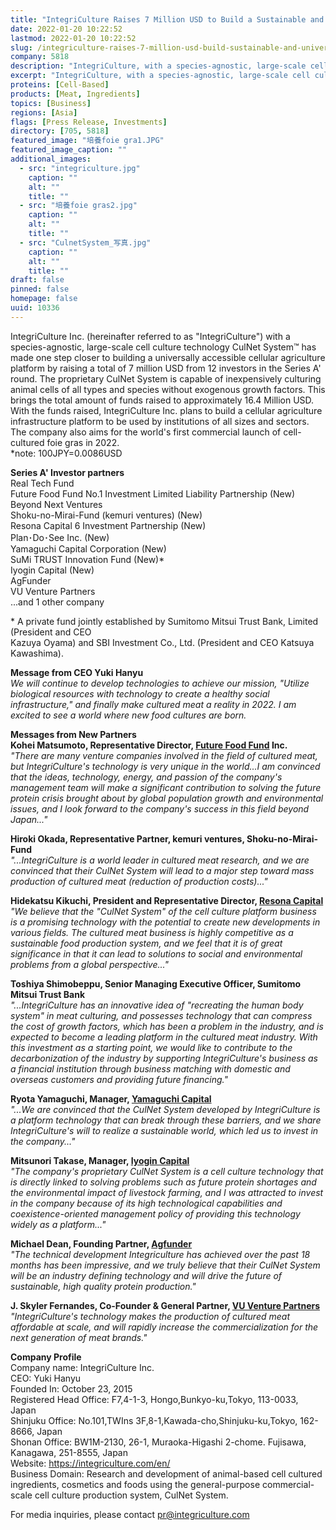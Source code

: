 ```yaml
---
title: "IntegriCulture Raises 7 Million USD to Build a Sustainable and Universally Accessible Cellular Agriculture Infrastructure"
date: 2022-01-20 10:22:52
lastmod: 2022-01-20 10:22:52
slug: /integriculture-raises-7-million-usd-build-sustainable-and-universally-accessible-cellular
company: 5818
description: "IntegriCulture, with a species-agnostic, large-scale cell culture technology CulNet System, is one step closer to building a universally accessible cellular agriculture platform after raising a total of 7 million USD from 12 investors in a Series A round. The company also aims for the world’s first commercial launch of cell-cultured foie gras in 2022."
excerpt: "IntegriCulture, with a species-agnostic, large-scale cell culture technology CulNet System, is one step closer to building a universally accessible cellular agriculture platform after raising a total of 7 million USD from 12 investors in a Series A round. The company also aims for the world’s first commercial launch of cell-cultured foie gras in 2022."
proteins: [Cell-Based]
products: [Meat, Ingredients]
topics: [Business]
regions: [Asia]
flags: [Press Release, Investments]
directory: [705, 5818]
featured_image: "培養foie gra1.JPG"
featured_image_caption: ""
additional_images:
  - src: "integriculture.jpg"
    caption: ""
    alt: ""
    title: ""
  - src: "培養foie gras2.jpg"
    caption: ""
    alt: ""
    title: ""
  - src: "CulnetSystem_写真.jpg"
    caption: ""
    alt: ""
    title: ""
draft: false
pinned: false
homepage: false
uuid: 10336
---
```

IntegriCulture Inc. (hereinafter referred to as \"IntegriCulture\") with
a species-agnostic, large-scale cell culture technology CulNet System™
has made one step closer to building a universally accessible cellular
agriculture platform by raising a total of 7 million USD from 12
investors in the Series A' round. The proprietary CulNet System is
capable of inexpensively culturing animal cells of all types and species
without exogenous growth factors. This brings the total amount of funds
raised to approximately 16.4 Million USD. With the funds raised,
IntegriCulture Inc. plans to build a cellular agriculture infrastructure
platform to be used by institutions of all sizes and sectors. The
company also aims for the world's first commercial launch of
cell-cultured foie gras in 2022.\
\*note: 100JPY=0.0086USD

**Series A\' Investor partners**\
Real Tech Fund\
Future Food Fund No.1 Investment Limited Liability Partnership (New)\
Beyond Next Ventures\
Shoku-no-Mirai-Fund (kemuri ventures) (New)\
Resona Capital 6 Investment Partnership (New)\
Plan･Do･See Inc. (New)\
Yamaguchi Capital Corporation (New)\
SuMi TRUST Innovation Fund (New)\*\
Iyogin Capital (New)\
AgFunder\
VU Venture Partners\
...and 1 other company

\* A private fund jointly established by Sumitomo Mitsui Trust Bank,
Limited (President and CEO\
Kazuya Oyama) and SBI Investment Co., Ltd. (President and CEO Katsuya
Kawashima).

**Message from CEO Yuki Hanyu**\
*We will continue to develop technologies to achieve our mission,
\"Utilize biological resources with technology to create a healthy
social infrastructure,\" and finally make cultured meat a reality in
2022. I am excited to see a world where new food cultures are born.*

**Messages from New Partners**\
**Kohei Matsumoto, Representative Director, [Future Food
Fund](https://futurefoodfund.co.jp/en) Inc.**\
*"There are many venture companies involved in the field of cultured
meat, but IntegriCulture\'s technology is very unique in the world...I
am convinced that the ideas, technology, energy, and passion of the
company\'s management team will make a significant contribution to
solving the future protein crisis brought about by global population
growth and environmental issues, and I look forward to the company\'s
success in this field beyond Japan..."*

**Hiroki Okada, Representative Partner, kemuri ventures,
Shoku-no-Mirai-Fund**\
*"\...IntegriCulture is a world leader in cultured meat research, and we
are convinced that their CulNet System will lead to a major step toward
mass production of cultured meat (reduction of production costs)\..."*

**Hidekatsu Kikuchi, President and Representative Director, [Resona
Capital](https://www.resona-gr.co.jp/resonacapital/index.html)**\
*"We believe that the \"CulNet System\" of the cell culture platform
business is a promising technology with the potential to create new
developments in various fields. The cultured meat business is highly
competitive as a sustainable food production system, and we feel that it
is of great significance in that it can lead to solutions to social and
environmental problems from a global perspective..."*

**Toshiya Shimobeppu, Senior Managing Executive Officer, Sumitomo Mitsui
Trust Bank**\
*"\...IntegriCulture has an innovative idea of \"recreating the human
body system\" in meat culturing, and possesses technology that can
compress the cost of growth factors, which has been a problem in the
industry, and is expected to become a leading platform in the cultured
meat industry. With this investment as a starting point, we would like
to contribute to the decarbonization of the industry by supporting
IntegriCulture\'s business as a financial institution through business
matching with domestic and overseas customers and providing future
financing."*

**Ryota Yamaguchi, Manager, [Yamaguchi
Capital](http://yamaguchi-capital.co.jp/)**\
*"\...We are convinced that the CulNet System developed by
IntegriCulture is a platform technology that can break through these
barriers, and we share IntegriCulture\'s will to realize a sustainable
world, which led us to invest in the company..."*

**Mitsunori Takase, Manager, [Iyogin
Capital](https://www.iyo-capital.co.jp/)**\
*"The company\'s proprietary CulNet System is a cell culture technology
that is directly linked to solving problems such as future protein
shortages and the environmental impact of livestock farming, and I was
attracted to invest in the company because of its high technological
capabilities and coexistence-oriented management policy of providing
this technology widely as a platform..."*

**Michael Dean, Founding Partner, [Agfunder](https://agfunder.com/)**\
*\"The technical development Integriculture has achieved over the past
18 months has been impressive, and we truly believe that their CulNet
System will be an industry defining technology and will drive the future
of sustainable, high quality protein production."*

**J. Skyler Fernandes, Co-Founder & General Partner, [VU Venture
Partners](https://www.vuventurepartners.com/)**\
*"IntegriCulture\'s technology makes the production of cultured meat
affordable at scale, and will rapidly increase the commercialization for
the next generation of meat brands."*

**Company Profile**\
Company name: IntegriCulture Inc.\
CEO: Yuki Hanyu\
Founded In: October 23, 2015\
Registered Head Office: F7,4-1-3, Hongo,Bunkyo-ku,Tokyo, 113-0033,
Japan\
Shinjuku Office: No.101,TWIns 3F,8-1,Kawada-cho,Shinjuku-ku,Tokyo,
162-8666, Japan\
Shonan Office: BW1M-2130, 26-1, Muraoka-Higashi 2-chome. Fujisawa,
Kanagawa, 251-8555, Japan\
Website: <https://integriculture.com/en/>\
Business Domain: Research and development of animal-based cell cultured
ingredients, cosmetics and foods using the general-purpose
commercial-scale cell culture production system, CulNet System.

For media inquiries, please contact <pr@integriculture.com>
